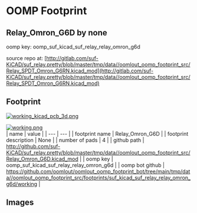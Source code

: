 # OOMP Footprint  
## Relay_Omron_G6D  by none  
  
oomp key: oomp_suf_kicad_suf_relay_relay_omron_g6d  
  
source repo at: [http://gitlab.com/suf-KiCAD/suf_relay.pretty/blob/master/tmp/data//oomlout_oomp_footprint_src/Relay_SPDT_Omron_G6RN.kicad_mod](http://gitlab.com/suf-KiCAD/suf_relay.pretty/blob/master/tmp/data//oomlout_oomp_footprint_src/Relay_SPDT_Omron_G6RN.kicad_mod)  
## Footprint  
  
[![working_kicad_pcb_3d.png](working_kicad_pcb_3d_600.png)](working_kicad_pcb_3d.png)  
  
[![working.png](working_600.png)](working.png)  
| name | value | 
| --- | --- | 
| footprint name | Relay_Omron_G6D | 
| footprint description | None | 
| number of pads | 4 | 
| github path | http://github.com/suf-KiCAD/suf_relay.pretty/blob/master/tmp/data//oomlout_oomp_footprint_src/Relay_Omron_G6D.kicad_mod | 
| oomp key | oomp_suf_kicad_suf_relay_relay_omron_g6d | 
| oomp bot github | https://github.com/oomlout/oomlout_oomp_footprint_bot/tree/main/tmp/data//oomlout_oomp_footprint_src/footprints/suf_kicad_suf_relay_relay_omron_g6d/working | 
## Images  
